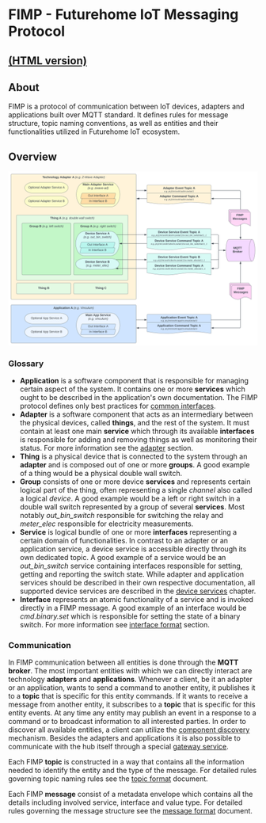 # FIMP - Futurehome IoT Messaging Protocol

## [(HTML version)](https://futurehomeno.github.io/fimp-api/#/)

## About

FIMP is a protocol of communication between IoT devices, adapters and applications built over MQTT standard.
It defines rules for message structure, topic naming conventions, as well as entities and their functionalities utilized in Futurehome IoT ecosystem.

## Overview

![FIMP Overview](./static/fimp_overview.svg)

### Glossary

* **Application** is a software component that is responsible for managing certain aspect of the system.
  It contains one or more **services** which ought to be described in the application's own documentation.
  The FIMP protocol defines only best practices for [common interfaces](/common_interfaces/common_interfaces.md).
* **Adapter** is a software component that acts as an intermediary between the physical devices, called **things**, and the rest of the system.
  It must contain at least one main **service** which through its available **interfaces** is responsible for adding and removing things as well as monitoring their status.
  For more information see the [adapter](/adapter/adapter.md) section.
* **Thing** is a physical device that is connected to the system through an **adapter** and is composed out of one or more **groups**.
  A good example of a thing would be a physical double wall switch.
* **Group** consists of one or more device **services** and represents certain logical part of the thing, often representing a single *channel* also called a logical *device*.
  A good example would be a left or right switch in a double wall switch represented by a group of several **services**.
  Most notably *out_bin_switch* responsible for switching the relay and *meter_elec* responsible for electricity measurements.
* **Service** is logical bundle of one or more **interfaces** representing a certain domain of functionalities.
  In contrast to an adapter or an application service, a device service is accessible directly through its own dedicated topic.
  A good example of a service would be an *out_bin_switch* service containing interfaces responsible for setting, getting and reporting the switch state.
  While adapter and application services should be described in their own respective documentation, 
  all supported device services are described in the [device services](/device_services/README.md) chapter.
* **Interface** represents an atomic functionality of a service and is invoked directly in a FIMP message.
  A good example of an interface would be *cmd.binary.set* which is responsible for setting the state of a binary switch.
  For more information see [interface format](/fimp/message_format.md#interface-format) section.

### Communication

In FIMP communication between all entities is done through the **MQTT broker**.
The most important entities with which we can directly interact are technology **adapters** and **applications**.
Whenever a client, be it an adapter or an application, wants to send a command to another entity, it publishes it to a **topic** that is specific for this entity commands.
If it wants to receive a message from another entity, it subscribes to a **topic** that is specific for this entity events.
At any time any entity may publish an event in a response to a command or to broadcast information to all interested parties.
In order to discover all available entities, a client can utilize the [component discovery](/hub/component_discovery.md) mechanism.
Besides the adapters and applications it is also possible to communicate with the hub itself through a special [gateway service](/hub/gateway_service.md).

Each FIMP **topic** is constructed in a way that contains all the information needed to identify the entity and the type of the message.
For detailed rules governing topic naming rules see the [topic format](/fimp/topic_format.md) document.

Each FIMP **message** consist of a metadata envelope which contains all the details including involved service, interface and value type.
For detailed rules governing the message structure see the [message format](/fimp/message_format.md) document.
